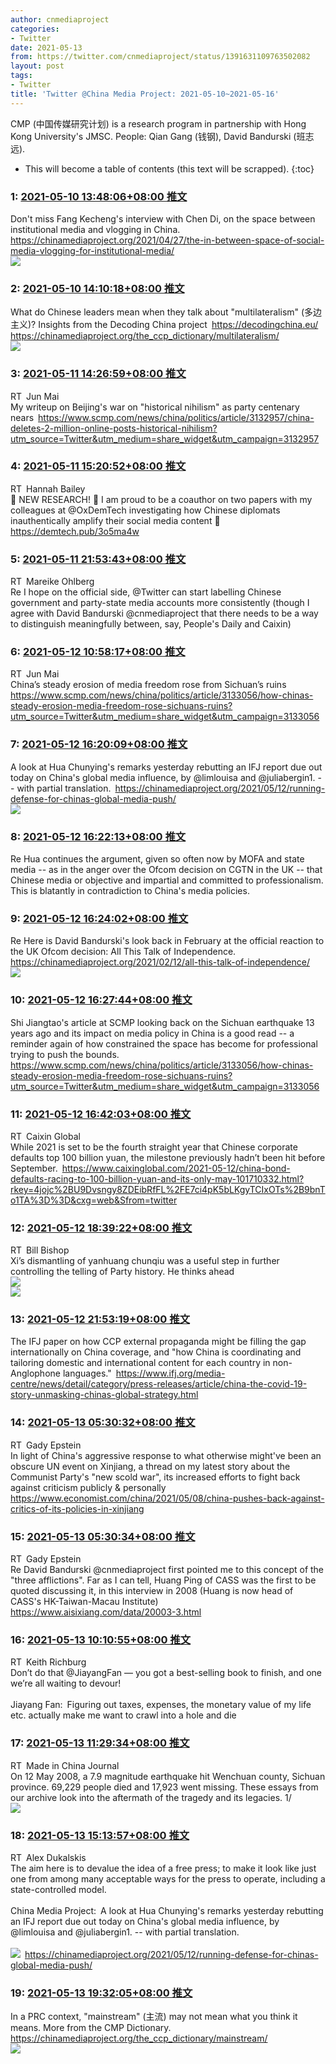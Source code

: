 ```yaml
---
author: cnmediaproject
categories:
- Twitter
date: 2021-05-13
from: https://twitter.com/cnmediaproject/status/1391631109763502082
layout: post
tags:
- Twitter
title: 'Twitter @China Media Project: 2021-05-10~2021-05-16'
---
```


CMP (中国传媒研究计划) is a research program in partnership with Hong Kong University's JMSC. People: Qian Gang (钱钢), David Bandurski (班志远). 

* This will become a table of contents (this text will be scrapped).
{:toc}

### 1: [2021-05-10 13:48:06+08:00 推文](https://twitter.com/cnmediaproject/status/1391631109763502082)

Don't miss Fang Kecheng's interview with Chen Di, on the space between institutional media and vlogging in China. <a href="https://chinamediaproject.org/2021/04/27/the-in-between-space-of-social-media-vlogging-for-institutional-media/" target="_blank" rel="noopener noreferrer">https://chinamediaproject.org/2021/04/27/the-in-between-space-of-social-media-vlogging-for-institutional-media/</a><br><img style src="https://pbs.twimg.com/media/E1ARGyLWEAAfATv?format=jpg&name=orig" referrerpolicy="no-referrer">

### 2: [2021-05-10 14:10:18+08:00 推文](https://twitter.com/cnmediaproject/status/1391636696840773637)

What do Chinese leaders mean when they talk about "multilateralism" (多边主义)? Insights from the Decoding China project <a href="https://decodingchina.eu/" target="_blank" rel="noopener noreferrer">https://decodingchina.eu/</a> <a href="https://chinamediaproject.org/the_ccp_dictionary/multilateralism/" target="_blank" rel="noopener noreferrer">https://chinamediaproject.org/the_ccp_dictionary/multilateralism/</a><br><img style src="https://pbs.twimg.com/media/E1AWGIlXIAICwdz?format=jpg&name=orig" referrerpolicy="no-referrer">

### 3: [2021-05-11 14:26:59+08:00 推文](https://twitter.com/Junmai1103/status/1392003284332736513)

RT Jun Mai<br>My writeup on Beijing's war on "historical nihilism" as party centenary nears <a href="https://www.scmp.com/news/china/politics/article/3132957/china-deletes-2-million-online-posts-historical-nihilism?utm_source=Twitter&utm_medium=share_widget&utm_campaign=3132957" target="_blank" rel="noopener noreferrer">https://www.scmp.com/news/china/politics/article/3132957/china-deletes-2-million-online-posts-historical-nihilism?utm_source=Twitter&utm_medium=share_widget&utm_campaign=3132957</a>

### 4: [2021-05-11 15:20:52+08:00 推文](https://twitter.com/Hannah_LSBailey/status/1392016845255892993)

RT Hannah Bailey<br>🚨 NEW RESEARCH! 🚨 I am proud to be a coauthor on two papers with my colleagues at @OxDemTech investigating how Chinese diplomats inauthentically amplify their social media content 🧵 <a href="https://demtech.pub/3o5ma4w" target="_blank" rel="noopener noreferrer">https://demtech.pub/3o5ma4w</a>

### 5: [2021-05-11 21:53:43+08:00 推文](https://twitter.com/MareikeOhlberg/status/1392115707643584515)

RT Mareike Ohlberg<br>Re I hope on the official side, @Twitter can start labelling Chinese government and party-state media accounts more consistently (though I agree with David Bandurski @cnmediaproject that there needs to be a way to distinguish meaningfully between, say, People's Daily and Caixin)

### 6: [2021-05-12 10:58:17+08:00 推文](https://twitter.com/Junmai1103/status/1392313148556779520)

RT Jun Mai<br>China’s steady erosion of media freedom rose from Sichuan’s ruins <a href="https://www.scmp.com/news/china/politics/article/3133056/how-chinas-steady-erosion-media-freedom-rose-sichuans-ruins?utm_source=Twitter&utm_medium=share_widget&utm_campaign=3133056" target="_blank" rel="noopener noreferrer">https://www.scmp.com/news/china/politics/article/3133056/how-chinas-steady-erosion-media-freedom-rose-sichuans-ruins?utm_source=Twitter&utm_medium=share_widget&utm_campaign=3133056</a>

### 7: [2021-05-12 16:20:09+08:00 推文](https://twitter.com/cnmediaproject/status/1392394152185323521)

A look at Hua Chunying's remarks yesterday rebutting an IFJ report due out today on China's global media influence, by @limlouisa and  @juliabergin1.  -- with partial translation. <a href="https://chinamediaproject.org/2021/05/12/running-defense-for-chinas-global-media-push/" target="_blank" rel="noopener noreferrer">https://chinamediaproject.org/2021/05/12/running-defense-for-chinas-global-media-push/</a><br><img style src="https://pbs.twimg.com/media/E1LGvfZWUAIjauO?format=jpg&name=orig" referrerpolicy="no-referrer">

### 8: [2021-05-12 16:22:13+08:00 推文](https://twitter.com/cnmediaproject/status/1392394668625874946)

Re Hua continues the argument, given so often now by MOFA and state media -- as in the anger over the Ofcom decision on CGTN in the UK -- that Chinese media or objective and impartial and committed to professionalism. This is blatantly in contradiction to China's media policies.

### 9: [2021-05-12 16:24:02+08:00 推文](https://twitter.com/cnmediaproject/status/1392395128338321408)

Re Here is David Bandurski's look back in February at the official reaction to the UK Ofcom decision: All This Talk of Independence. <a href="https://chinamediaproject.org/2021/02/12/all-this-talk-of-independence/" target="_blank" rel="noopener noreferrer">https://chinamediaproject.org/2021/02/12/all-this-talk-of-independence/</a><br><img style src="https://pbs.twimg.com/media/E1LH7LaXEAA1yZl?format=jpg&name=orig" referrerpolicy="no-referrer">

### 10: [2021-05-12 16:27:44+08:00 推文](https://twitter.com/cnmediaproject/status/1392396057234001920)

Shi Jiangtao's article at SCMP looking back on the  Sichuan earthquake 13 years ago and its impact on media policy in China is a good read -- a reminder again of how constrained the space has become for professional trying to push the bounds. <a href="https://www.scmp.com/news/china/politics/article/3133056/how-chinas-steady-erosion-media-freedom-rose-sichuans-ruins?utm_source=Twitter&utm_medium=share_widget&utm_campaign=3133056" target="_blank" rel="noopener noreferrer">https://www.scmp.com/news/china/politics/article/3133056/how-chinas-steady-erosion-media-freedom-rose-sichuans-ruins?utm_source=Twitter&utm_medium=share_widget&utm_campaign=3133056</a>

### 11: [2021-05-12 16:42:03+08:00 推文](https://twitter.com/caixin/status/1392399663223820288)

RT Caixin Global<br>While 2021 is set to be the fourth straight year that Chinese corporate defaults top 100 billion yuan, the milestone previously hadn’t been hit before September. <a href="https://www.caixinglobal.com/2021-05-12/china-bond-defaults-racing-to-100-billion-yuan-and-its-only-may-101710332.html?rkey=4jojc%2BU9Dvsngy8ZDEibRfFL%2FE7ci4pK5bLKgyTCIxOTs%2B9bnTo1TA%3D%3D&cxg=web&Sfrom=twitter" target="_blank" rel="noopener noreferrer">https://www.caixinglobal.com/2021-05-12/china-bond-defaults-racing-to-100-billion-yuan-and-its-only-may-101710332.html?rkey=4jojc%2BU9Dvsngy8ZDEibRfFL%2FE7ci4pK5bLKgyTCIxOTs%2B9bnTo1TA%3D%3D&cxg=web&Sfrom=twitter</a>

### 12: [2021-05-12 18:39:22+08:00 推文](https://twitter.com/niubi/status/1392429183255597057)

RT Bill Bishop<br>Xi’s dismantling of yanhuang chunqiu was a useful step in further controlling the telling of Party history. He thinks ahead<br><img style src="https://pbs.twimg.com/media/E1Lm9kxXsAA26JU?format=jpg&name=orig" referrerpolicy="no-referrer"><br><img style src="https://pbs.twimg.com/media/E1Lm9kvWUAAqvi_?format=jpg&name=orig" referrerpolicy="no-referrer">

### 13: [2021-05-12 21:53:19+08:00 推文](https://twitter.com/cnmediaproject/status/1392477994145419265)

The IFJ paper on how CCP external propaganda might be filling the gap internationally on China coverage, and "how China is coordinating and tailoring domestic and international content for each country in non-Anglophone languages." <a href="https://www.ifj.org/media-centre/news/detail/category/press-releases/article/china-the-covid-19-story-unmasking-chinas-global-strategy.html" target="_blank" rel="noopener noreferrer">https://www.ifj.org/media-centre/news/detail/category/press-releases/article/china-the-covid-19-story-unmasking-chinas-global-strategy.html</a>

### 14: [2021-05-13 05:30:32+08:00 推文](https://twitter.com/gadyepstein/status/1392593057586028548)

RT Gady Epstein<br>In light of China's aggressive response to what otherwise might've been an obscure UN event on Xinjiang, a thread on my latest story about the Communist Party's "new scold war", its increased efforts to fight back against criticism publicly & personally <a href="https://www.economist.com/china/2021/05/08/china-pushes-back-against-critics-of-its-policies-in-xinjiang" target="_blank" rel="noopener noreferrer">https://www.economist.com/china/2021/05/08/china-pushes-back-against-critics-of-its-policies-in-xinjiang</a>

### 15: [2021-05-13 05:30:34+08:00 推文](https://twitter.com/gadyepstein/status/1392593064246628353)

RT Gady Epstein<br>Re David Bandurski @cnmediaproject first pointed me to this concept of the "three afflictions". Far as I can tell, Huang Ping of CASS was the first to be quoted discussing it, in this interview in 2008 (Huang is now head of CASS's HK-Taiwan-Macau Institute) <a href="https://www.aisixiang.com/data/20003-3.html" target="_blank" rel="noopener noreferrer">https://www.aisixiang.com/data/20003-3.html</a>

### 16: [2021-05-13 10:10:55+08:00 推文](https://twitter.com/keithrichburg/status/1392663615954587650)

RT Keith Richburg<br>Don’t do that @JiayangFan — you got a best-selling book to finish, and one we’re all waiting to devour!<br><br>Jiayang Fan: Figuring out taxes, expenses, the monetary value of my life etc. actually make me want to crawl into a hole and die<br>

### 17: [2021-05-13 11:29:34+08:00 推文](https://twitter.com/MIC_Journal/status/1392683412297715718)

RT Made in China Journal<br>On 12 May 2008, a 7.9 magnitude earthquake hit Wenchuan county, Sichuan province. 69,229 people died and 17,923 went missing. These essays from our archive look into the aftermath of the tragedy and its legacies. 1/<br><img style src="https://pbs.twimg.com/media/E1OxBA2VkAAUxW2?format=jpg&name=orig" referrerpolicy="no-referrer">

### 18: [2021-05-13 15:13:57+08:00 推文](https://twitter.com/AlexDukalskis/status/1392739879495340035)

RT Alex Dukalskis<br>The aim here is to devalue the idea of a free press; to make it look like just one from among many acceptable ways for the press to operate, including a state-controlled model.<br><br>China Media Project: A look at Hua Chunying's remarks yesterday rebutting an IFJ report due out today on China's global media influence, by @limlouisa and  @juliabergin1.  -- with partial translation.<br><br><img style src="https://pbs.twimg.com/media/E1LGvfZWUAIjauO?format=jpg&name=orig" referrerpolicy="no-referrer"> <a href="https://chinamediaproject.org/2021/05/12/running-defense-for-chinas-global-media-push/" target="_blank" rel="noopener noreferrer">https://chinamediaproject.org/2021/05/12/running-defense-for-chinas-global-media-push/</a>

### 19: [2021-05-13 19:32:05+08:00 推文](https://twitter.com/cnmediaproject/status/1392804840867258369)

In a PRC context, "mainstream" (主流) may not mean what you think it means. More from the CMP Dictionary. <a href="https://chinamediaproject.org/the_ccp_dictionary/mainstream/" target="_blank" rel="noopener noreferrer">https://chinamediaproject.org/the_ccp_dictionary/mainstream/</a><br><img style src="https://pbs.twimg.com/media/E1Q8h0VWYAA4V6i?format=jpg&name=orig" referrerpolicy="no-referrer">


